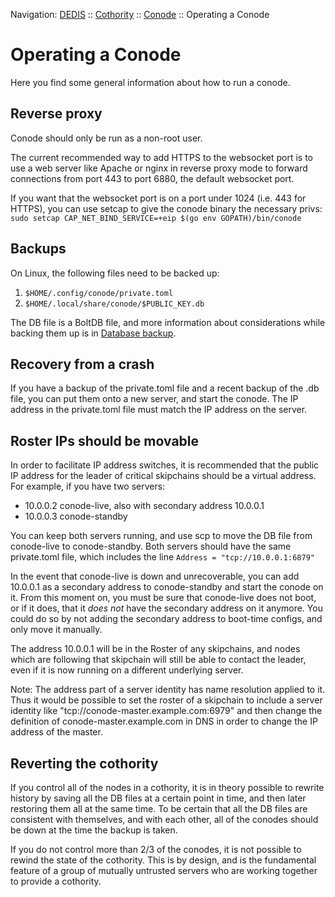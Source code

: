 Navigation: [DEDIS](https://github.com/dedis/doc/tree/master/README.md) ::
[Cothority](../README.md) ::
[Conode](README.md) ::
Operating a Conode

# Operating a Conode

Here you find some general information about how to run a conode.

## Reverse proxy

Conode should only be run as a non-root user.

The current recommended way to add HTTPS to the websocket port is to use a web
server like Apache or nginx in reverse proxy mode to forward connections from
port 443 to port 6880, the default websocket port.

If you want that the websocket port is on a port under 1024 (i.e. 443 for
HTTPS), you can use setcap to give the conode binary the necessary privs: `sudo
setcap CAP_NET_BIND_SERVICE=+eip $(go env GOPATH)/bin/conode`

## Backups

On Linux, the following files need to be backed up:
1. `$HOME/.config/conode/private.toml`
2. `$HOME/.local/share/conode/$PUBLIC_KEY.db`

The DB file is a BoltDB file, and more information about considerations while
backing them up is in
[Database backup](https://github.com/dedis/onet/wiki/Database-backup-and-recovery).

## Recovery from a crash

If you have a backup of the private.toml file and a recent backup of the .db
file, you can put them onto a new server, and start the conode. The IP address
in the private.toml file must match the IP address on the server.

## Roster IPs should be movable

In order to facilitate IP address switches, it is recommended that the public IP
address for the leader of critical skipchains should be a virtual address. For
example, if you have two servers:
* 10.0.0.2 conode-live, also with secondary address 10.0.0.1
* 10.0.0.3 conode-standby

You can keep both servers running, and use scp to move the DB file from
conode-live to conode-standby. Both servers should have the same private.toml
file, which includes the line `Address = "tcp://10.0.0.1:6879"`

In the event that conode-live is down and unrecoverable, you can add 10.0.0.1 as
a secondary address to conode-standby and start the conode on it. From this
moment on, you must be sure that conode-live does not boot, or if it does, that
it *does not* have the secondary address on it anymore. You could do so by not
adding the secondary address to boot-time configs, and only move it manually.

The address 10.0.0.1 will be in the Roster of any skipchains, and nodes which
are following that skipchain will still be able to contact the leader, even if
it is now running on a different underlying server.

Note: The address part of a server identity has name resolution applied to it.
Thus it would be possible to set the roster of a skipchain to include a server
identity like "tcp://conode-master.example.com:6979" and then change the
definition of conode-master.example.com in DNS in order to change the IP address
of the master.

## Reverting the cothority

If you control all of the nodes in a cothority, it is in theory possible to
rewrite history by saving all the DB files at a certain point in time, and then
later restoring them all at the same time. To be certain that all the DB files
are consistent with themselves, and with each other, all of the conodes should
be down at the time the backup is taken.

If you do not control more than 2/3 of the conodes, it is not possible to rewind
the state of the cothority. This is by design, and is the fundamental feature of
a group of mutually untrusted servers who are working together to provide a
cothority.
